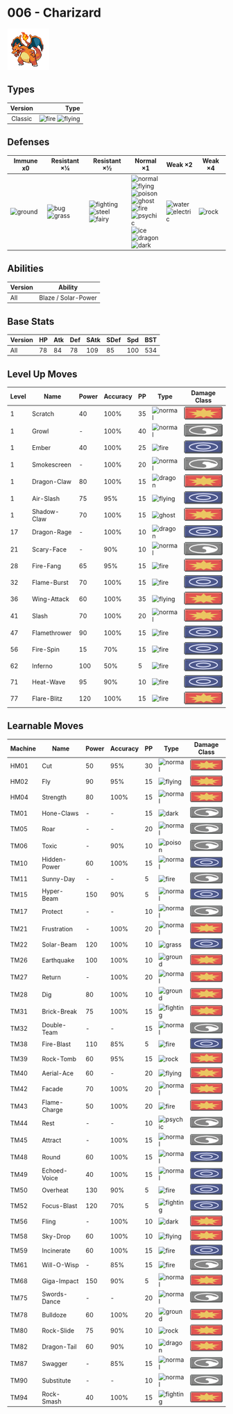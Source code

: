 # 006 - Charizard

![charizard](../img/pokemon/006.png)

## Types

| Version | Type                                                              |
| :-----: | ----------------------------------------------------------------: |
| Classic | ![fire](../img/types/fire.png) ![flying](../img/types/flying.png) |

## Defenses

| Immune x0                          | Resistant ×¼                                                      | Resistant ×½                                                                                                     | Normal ×1                                                                                                                                                                                                                                                                                                                                    | Weak ×2                                                                     | Weak ×4                        |
| ---------------------------------- | ----------------------------------------------------------------- | ---------------------------------------------------------------------------------------------------------------- | -------------------------------------------------------------------------------------------------------------------------------------------------------------------------------------------------------------------------------------------------------------------------------------------------------------------------------------------- | --------------------------------------------------------------------------- | ------------------------------ |
| ![ground](../img/types/ground.png) | ![bug](../img/types/bug.png)<br/>![grass](../img/types/grass.png) | ![fighting](../img/types/fighting.png)<br/>![steel](../img/types/steel.png)<br/>![fairy](../img/types/fairy.png) | ![normal](../img/types/normal.png)<br/>![flying](../img/types/flying.png)<br/>![poison](../img/types/poison.png)<br/>![ghost](../img/types/ghost.png)<br/>![fire](../img/types/fire.png)<br/>![psychic](../img/types/psychic.png)<br/>![ice](../img/types/ice.png)<br/>![dragon](../img/types/dragon.png)<br/>![dark](../img/types/dark.png) | ![water](../img/types/water.png)<br/>![electric](../img/types/electric.png) | ![rock](../img/types/rock.png) |

## Abilities

| Version | Ability             |
| ------- | ------------------- |
| All     | Blaze / Solar-Power |

## Base Stats

| Version | HP | Atk | Def | SAtk | SDef | Spd | BST |
| ------- | -- | --- | --- | ---- | ---- | --- | --- |
| All     | 78 | 84  | 78  | 109  | 85   | 100 | 534 |

## Level Up Moves

| Level | Name         | Power | Accuracy | PP | Type                               | Damage Class                           |
| ----- | ------------ | ----- | -------- | -- | ---------------------------------- | -------------------------------------- |
| 1     | Scratch      | 40    | 100%     | 35 | ![normal](../img/types/normal.png) | ![physical](../img/types/physical.png) |
| 1     | Growl        | -     | 100%     | 40 | ![normal](../img/types/normal.png) | ![status](../img/types/status.png)     |
| 1     | Ember        | 40    | 100%     | 25 | ![fire](../img/types/fire.png)     | ![special](../img/types/special.png)   |
| 1     | Smokescreen  | -     | 100%     | 20 | ![normal](../img/types/normal.png) | ![status](../img/types/status.png)     |
| 1     | Dragon-Claw  | 80    | 100%     | 15 | ![dragon](../img/types/dragon.png) | ![physical](../img/types/physical.png) |
| 1     | Air-Slash    | 75    | 95%      | 15 | ![flying](../img/types/flying.png) | ![special](../img/types/special.png)   |
| 1     | Shadow-Claw  | 70    | 100%     | 15 | ![ghost](../img/types/ghost.png)   | ![physical](../img/types/physical.png) |
| 17    | Dragon-Rage  | -     | 100%     | 10 | ![dragon](../img/types/dragon.png) | ![special](../img/types/special.png)   |
| 21    | Scary-Face   | -     | 90%      | 10 | ![normal](../img/types/normal.png) | ![status](../img/types/status.png)     |
| 28    | Fire-Fang    | 65    | 95%      | 15 | ![fire](../img/types/fire.png)     | ![physical](../img/types/physical.png) |
| 32    | Flame-Burst  | 70    | 100%     | 15 | ![fire](../img/types/fire.png)     | ![special](../img/types/special.png)   |
| 36    | Wing-Attack  | 60    | 100%     | 35 | ![flying](../img/types/flying.png) | ![physical](../img/types/physical.png) |
| 41    | Slash        | 70    | 100%     | 20 | ![normal](../img/types/normal.png) | ![physical](../img/types/physical.png) |
| 47    | Flamethrower | 90    | 100%     | 15 | ![fire](../img/types/fire.png)     | ![special](../img/types/special.png)   |
| 56    | Fire-Spin    | 15    | 70%      | 15 | ![fire](../img/types/fire.png)     | ![special](../img/types/special.png)   |
| 62    | Inferno      | 100   | 50%      | 5  | ![fire](../img/types/fire.png)     | ![special](../img/types/special.png)   |
| 71    | Heat-Wave    | 95    | 90%      | 10 | ![fire](../img/types/fire.png)     | ![special](../img/types/special.png)   |
| 77    | Flare-Blitz  | 120   | 100%     | 15 | ![fire](../img/types/fire.png)     | ![physical](../img/types/physical.png) |

## Learnable Moves

| Machine | Name         | Power | Accuracy | PP | Type                                   | Damage Class                           |
| ------- | ------------ | ----- | -------- | -- | -------------------------------------- | -------------------------------------- |
| HM01    | Cut          | 50    | 95%      | 30 | ![normal](../img/types/normal.png)     | ![physical](../img/types/physical.png) |
| HM02    | Fly          | 90    | 95%      | 15 | ![flying](../img/types/flying.png)     | ![physical](../img/types/physical.png) |
| HM04    | Strength     | 80    | 100%     | 15 | ![normal](../img/types/normal.png)     | ![physical](../img/types/physical.png) |
| TM01    | Hone-Claws   | -     | -        | 15 | ![dark](../img/types/dark.png)         | ![status](../img/types/status.png)     |
| TM05    | Roar         | -     | -        | 20 | ![normal](../img/types/normal.png)     | ![status](../img/types/status.png)     |
| TM06    | Toxic        | -     | 90%      | 10 | ![poison](../img/types/poison.png)     | ![status](../img/types/status.png)     |
| TM10    | Hidden-Power | 60    | 100%     | 15 | ![normal](../img/types/normal.png)     | ![special](../img/types/special.png)   |
| TM11    | Sunny-Day    | -     | -        | 5  | ![fire](../img/types/fire.png)         | ![status](../img/types/status.png)     |
| TM15    | Hyper-Beam   | 150   | 90%      | 5  | ![normal](../img/types/normal.png)     | ![special](../img/types/special.png)   |
| TM17    | Protect      | -     | -        | 10 | ![normal](../img/types/normal.png)     | ![status](../img/types/status.png)     |
| TM21    | Frustration  | -     | 100%     | 20 | ![normal](../img/types/normal.png)     | ![physical](../img/types/physical.png) |
| TM22    | Solar-Beam   | 120   | 100%     | 10 | ![grass](../img/types/grass.png)       | ![special](../img/types/special.png)   |
| TM26    | Earthquake   | 100   | 100%     | 10 | ![ground](../img/types/ground.png)     | ![physical](../img/types/physical.png) |
| TM27    | Return       | -     | 100%     | 20 | ![normal](../img/types/normal.png)     | ![physical](../img/types/physical.png) |
| TM28    | Dig          | 80    | 100%     | 10 | ![ground](../img/types/ground.png)     | ![physical](../img/types/physical.png) |
| TM31    | Brick-Break  | 75    | 100%     | 15 | ![fighting](../img/types/fighting.png) | ![physical](../img/types/physical.png) |
| TM32    | Double-Team  | -     | -        | 15 | ![normal](../img/types/normal.png)     | ![status](../img/types/status.png)     |
| TM38    | Fire-Blast   | 110   | 85%      | 5  | ![fire](../img/types/fire.png)         | ![special](../img/types/special.png)   |
| TM39    | Rock-Tomb    | 60    | 95%      | 15 | ![rock](../img/types/rock.png)         | ![physical](../img/types/physical.png) |
| TM40    | Aerial-Ace   | 60    | -        | 20 | ![flying](../img/types/flying.png)     | ![physical](../img/types/physical.png) |
| TM42    | Facade       | 70    | 100%     | 20 | ![normal](../img/types/normal.png)     | ![physical](../img/types/physical.png) |
| TM43    | Flame-Charge | 50    | 100%     | 20 | ![fire](../img/types/fire.png)         | ![physical](../img/types/physical.png) |
| TM44    | Rest         | -     | -        | 10 | ![psychic](../img/types/psychic.png)   | ![status](../img/types/status.png)     |
| TM45    | Attract      | -     | 100%     | 15 | ![normal](../img/types/normal.png)     | ![status](../img/types/status.png)     |
| TM48    | Round        | 60    | 100%     | 15 | ![normal](../img/types/normal.png)     | ![special](../img/types/special.png)   |
| TM49    | Echoed-Voice | 40    | 100%     | 15 | ![normal](../img/types/normal.png)     | ![special](../img/types/special.png)   |
| TM50    | Overheat     | 130   | 90%      | 5  | ![fire](../img/types/fire.png)         | ![special](../img/types/special.png)   |
| TM52    | Focus-Blast  | 120   | 70%      | 5  | ![fighting](../img/types/fighting.png) | ![special](../img/types/special.png)   |
| TM56    | Fling        | -     | 100%     | 10 | ![dark](../img/types/dark.png)         | ![physical](../img/types/physical.png) |
| TM58    | Sky-Drop     | 60    | 100%     | 10 | ![flying](../img/types/flying.png)     | ![physical](../img/types/physical.png) |
| TM59    | Incinerate   | 60    | 100%     | 15 | ![fire](../img/types/fire.png)         | ![special](../img/types/special.png)   |
| TM61    | Will-O-Wisp  | -     | 85%      | 15 | ![fire](../img/types/fire.png)         | ![status](../img/types/status.png)     |
| TM68    | Giga-Impact  | 150   | 90%      | 5  | ![normal](../img/types/normal.png)     | ![physical](../img/types/physical.png) |
| TM75    | Swords-Dance | -     | -        | 20 | ![normal](../img/types/normal.png)     | ![status](../img/types/status.png)     |
| TM78    | Bulldoze     | 60    | 100%     | 20 | ![ground](../img/types/ground.png)     | ![physical](../img/types/physical.png) |
| TM80    | Rock-Slide   | 75    | 90%      | 10 | ![rock](../img/types/rock.png)         | ![physical](../img/types/physical.png) |
| TM82    | Dragon-Tail  | 60    | 90%      | 10 | ![dragon](../img/types/dragon.png)     | ![physical](../img/types/physical.png) |
| TM87    | Swagger      | -     | 85%      | 15 | ![normal](../img/types/normal.png)     | ![status](../img/types/status.png)     |
| TM90    | Substitute   | -     | -        | 10 | ![normal](../img/types/normal.png)     | ![status](../img/types/status.png)     |
| TM94    | Rock-Smash   | 40    | 100%     | 15 | ![fighting](../img/types/fighting.png) | ![physical](../img/types/physical.png) |